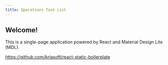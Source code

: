 ```yaml
---
title: Operations Task List
---
```


## Welcome!

This is a single-page application powered by React and Material Design Lite (MDL).

https://github.com/kriasoft/react-static-boilerplate


